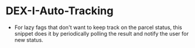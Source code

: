 # DEX-I-Auto-Tracking

+ For lazy fags that don't want to keep track on the parcel status, this snippet does it by periodically polling the result and notify the user for new status.

